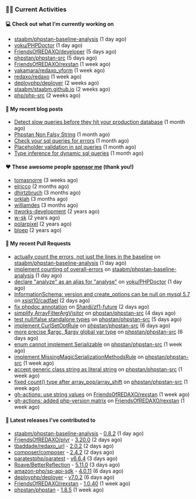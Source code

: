 ### 👨‍💻 Current Activities


#### 💻 Check out what I'm currently working on

- [staabm/phpstan-baseline-analysis](https://github.com/staabm/phpstan-baseline-analysis) (1 day ago)
- [voku/PHPDoctor](https://github.com/voku/PHPDoctor) (1 day ago)
- [FriendsOfREDAXO/developer](https://github.com/FriendsOfREDAXO/developer) (5 days ago)
- [phpstan/phpstan-src](https://github.com/phpstan/phpstan-src) (5 days ago)
- [FriendsOfREDAXO/rexstan](https://github.com/FriendsOfREDAXO/rexstan) (1 week ago)
- [yakamara/redaxo_yform](https://github.com/yakamara/redaxo_yform) (1 week ago)
- [redaxo/redaxo](https://github.com/redaxo/redaxo) (1 week ago)
- [deployphp/deployer](https://github.com/deployphp/deployer) (2 weeks ago)
- [staabm/staabm.github.io](https://github.com/staabm/staabm.github.io) (2 weeks ago)
- [php/php-src](https://github.com/php/php-src) (2 weeks ago)


#### 📜 My recent blog posts

- [Detect slow queries before they hit your production database](https://staabm.github.io/2022/08/16/phpstan-dba-query-plan-analysis.html) (1 month ago)
- [Phpstan Non Falsy String](https://staabm.github.io/2022/08/11/phpstan-non-falsy-string.html) (1 month ago)
- [Check your sql queries for errors](https://staabm.github.io/2022/08/05/phpstan-dba-syntax-error-detection.html) (1 month ago)
- [Placeholder validation in sql queries](https://staabm.github.io/2022/07/30/phpstan-dba-placeholder-validation.html) (1 month ago)
- [Type inference for dynamic sql queries](https://staabm.github.io/2022/07/23/phpstan-dba-inference-placeholder.html) (1 month ago)


#### ❤️ These awesome people [sponsor me](https://github.com/sponsors/staabm) (thank you!)

- [tomasnorre](https://github.com/tomasnorre) (3 weeks ago)
- [elricco](https://github.com/elricco) (2 months ago)
- [dhirtzbruch](https://github.com/dhirtzbruch) (3 months ago)
- [orklah](https://github.com/orklah) (3 months ago)
- [williamdes](https://github.com/williamdes) (3 months ago)
- [itworks-development](https://github.com/itworks-development) (2 years ago)
- [w-sk](https://github.com/w-sk) (2 years ago)
- [polarpixel](https://github.com/polarpixel) (2 years ago)
- [bloep](https://github.com/bloep) (2 years ago)


#### 🔨 My recent Pull Requests

- [actually count the errors, not just the lines in the baseline](https://github.com/staabm/phpstan-baseline-analysis/pull/69) on [staabm/phpstan-baseline-analysis](https://github.com/staabm/phpstan-baseline-analysis) (1 day ago)
- [implement counting of overall-errors](https://github.com/staabm/phpstan-baseline-analysis/pull/68) on [staabm/phpstan-baseline-analysis](https://github.com/staabm/phpstan-baseline-analysis) (1 day ago)
- [declare &#34;analyze&#34; as an alias for &#34;analyse&#34;](https://github.com/voku/PHPDoctor/pull/10) on [voku/PHPDoctor](https://github.com/voku/PHPDoctor) (1 day ago)
- [InformationSchema: version and create_options can be null on mysql 5.7](https://github.com/xsist10/cadfael/pull/65) on [xsist10/cadfael](https://github.com/xsist10/cadfael) (2 days ago)
- [fix phpdoc annotation](https://github.com/Shardj/zf1-future/pull/255) on [Shardj/zf1-future](https://github.com/Shardj/zf1-future) (2 days ago)
- [simplify ArrayFilterArgVisitor](https://github.com/phpstan/phpstan-src/pull/1721) on [phpstan/phpstan-src](https://github.com/phpstan/phpstan-src) (4 days ago)
- [test null/false standalone types](https://github.com/phpstan/phpstan-src/pull/1720) on [phpstan/phpstan-src](https://github.com/phpstan/phpstan-src) (5 days ago)
- [implement CurlSetOptRule](https://github.com/phpstan/phpstan-src/pull/1719) on [phpstan/phpstan-src](https://github.com/phpstan/phpstan-src) (6 days ago)
- [more precise $argc, $argv global var type](https://github.com/phpstan/phpstan-src/pull/1718) on [phpstan/phpstan-src](https://github.com/phpstan/phpstan-src) (6 days ago)
- [enum cannot implement Serializable](https://github.com/phpstan/phpstan-src/pull/1713) on [phpstan/phpstan-src](https://github.com/phpstan/phpstan-src) (1 week ago)
- [implement MissingMagicSerializationMethodsRule](https://github.com/phpstan/phpstan-src/pull/1711) on [phpstan/phpstan-src](https://github.com/phpstan/phpstan-src) (1 week ago)
- [accept generic class string as literal string](https://github.com/phpstan/phpstan-src/pull/1692) on [phpstan/phpstan-src](https://github.com/phpstan/phpstan-src) (1 week ago)
- [fixed count() type after array_pop/array_shift](https://github.com/phpstan/phpstan-src/pull/1691) on [phpstan/phpstan-src](https://github.com/phpstan/phpstan-src) (1 week ago)
- [gh-actions: use string values](https://github.com/FriendsOfREDAXO/rexstan/pull/105) on [FriendsOfREDAXO/rexstan](https://github.com/FriendsOfREDAXO/rexstan) (1 week ago)
- [gh-actions: added php-version matrix](https://github.com/FriendsOfREDAXO/rexstan/pull/104) on [FriendsOfREDAXO/rexstan](https://github.com/FriendsOfREDAXO/rexstan) (1 week ago)


#### 🔭 Latest releases I've contributed to

- [staabm/phpstan-baseline-analysis](https://github.com/staabm/phpstan-baseline-analysis) - [0.8.2](https://github.com/staabm/phpstan-baseline-analysis/releases/tag/0.8.2) (1 day ago)
- [FriendsOfREDAXO/plyr](https://github.com/FriendsOfREDAXO/plyr) - [3.20.0](https://github.com/FriendsOfREDAXO/plyr/releases/tag/3.20.0) (2 days ago)
- [tbaddade/redaxo_url](https://github.com/tbaddade/redaxo_url) - [2.0.2](https://github.com/tbaddade/redaxo_url/releases/tag/2.0.2) (2 days ago)
- [composer/composer](https://github.com/composer/composer) - [2.4.2](https://github.com/composer/composer/releases/tag/2.4.2) (2 days ago)
- [paratestphp/paratest](https://github.com/paratestphp/paratest) - [v6.6.4](https://github.com/paratestphp/paratest/releases/tag/v6.6.4) (3 days ago)
- [Roave/BetterReflection](https://github.com/Roave/BetterReflection) - [5.11.0](https://github.com/Roave/BetterReflection/releases/tag/5.11.0) (3 days ago)
- [amazon-php/sp-api-sdk](https://github.com/amazon-php/sp-api-sdk) - [4.0.11](https://github.com/amazon-php/sp-api-sdk/releases/tag/4.0.11) (6 days ago)
- [deployphp/deployer](https://github.com/deployphp/deployer) - [v7.0.2](https://github.com/deployphp/deployer/releases/tag/v7.0.2) (6 days ago)
- [FriendsOfREDAXO/rexstan](https://github.com/FriendsOfREDAXO/rexstan) - [1.0.40](https://github.com/FriendsOfREDAXO/rexstan/releases/tag/1.0.40) (1 week ago)
- [phpstan/phpstan](https://github.com/phpstan/phpstan) - [1.8.5](https://github.com/phpstan/phpstan/releases/tag/1.8.5) (1 week ago)
